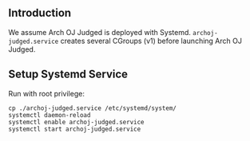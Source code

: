 ## Introduction

We assume Arch OJ Judged is deployed with Systemd. `archoj-judged.service`
creates several CGroups (v1) before launching Arch OJ Judged.

## Setup Systemd Service

Run with root privilege:

```shell
cp ./archoj-judged.service /etc/systemd/system/
systemctl daemon-reload
systemctl enable archoj-judged.service
systemctl start archoj-judged.service
```
